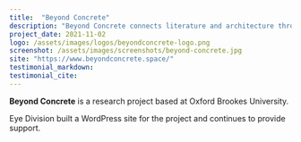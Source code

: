 ```yaml
---
title:  "Beyond Concrete"
description: "Beyond Concrete connects literature and architecture through a focus on the everyday spaces of Gaza, Palestine"
project_date: 2021-11-02
logo: /assets/images/logos/beyondconcrete-logo.png
screenshot: /assets/images/screenshots/beyond-concrete.jpg
site: "https://www.beyondconcrete.space/"
testimonial_markdown: 
testimonial_cite: 
---
```


**Beyond Concrete** is a research project based at Oxford Brookes University.

Eye Division built a WordPress site for the project and continues to provide support.

